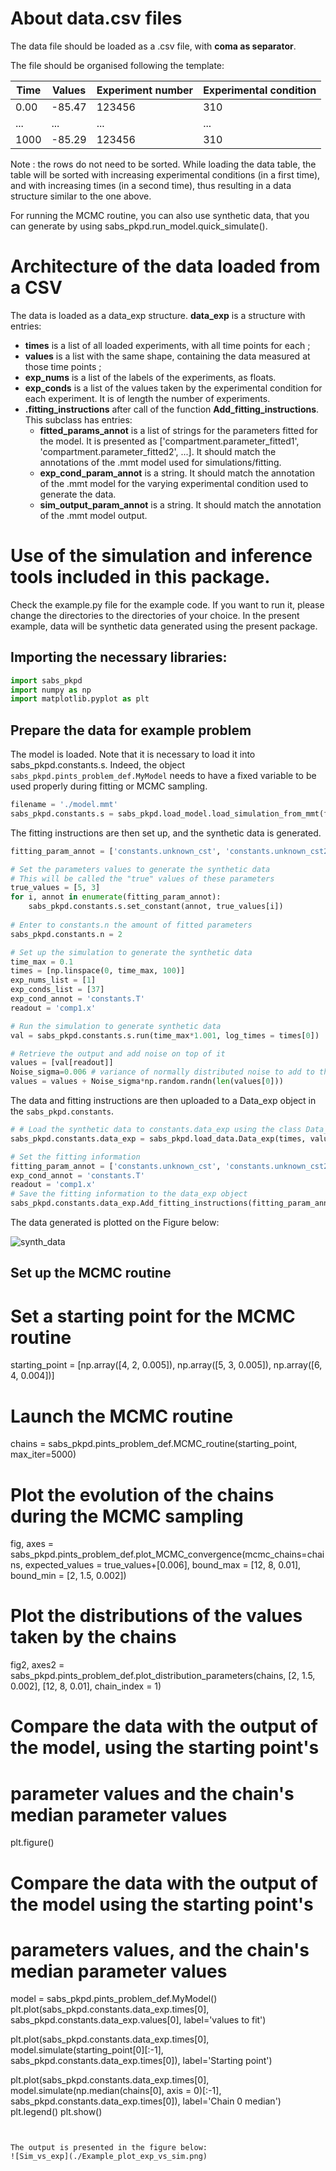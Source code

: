 # About data.csv files

The data file should be loaded as a .csv file, with <strong>coma as separator</strong>.

The file should be organised following the template:

| Time | Values | Experiment number | Experimental condition |
| ---- | ------ | ----------------- | ---------------------- | 
|0.00  | -85.47 |123456|310|
|... |...|...|...|...|
|1000  | -85.29 |123456|310

Note : the rows do not need to be sorted. While loading the data table, the table will be sorted with increasing experimental conditions (in a first time), and with increasing times (in a second time), thus resulting in a data structure similar to the one above.

For running the MCMC routine, you can also use synthetic data, that you can generate by using sabs_pkpd.run_model.quick_simulate().


# Architecture of the data loaded from a CSV

The data is loaded as a data_exp structure. <strong>data_exp</strong> is a structure with entries:
  - <strong>times</strong> is a list of all loaded experiments, with all time points for each ;
  - <strong>values</strong> is a list with the same shape, containing the data measured at those time points ;
  - <strong>exp_nums</strong> is a list of the labels of the experiments, as floats.
  - <strong>exp_conds</strong> is a list of the values taken by the experimental condition for each experiment. It is of length the number of experiments.
  - <strong>.fitting_instructions</strong> after call of the function <strong>Add_fitting_instructions</strong>. This subclass has entries:
    - <strong>fitted_params_annot</strong> is a list of strings for the parameters fitted for the model. It is presented as ['compartment.parameter_fitted1', 'compartment.parameter_fitted2', ...]. It should match the annotations of the .mmt model used for simulations/fitting.
    - <strong>exp_cond_param_annot</strong> is a string. It should match the annotation of the .mmt model for the varying experimental condition used to generate the data.
    - <strong>sim_output_param_annot</strong> is a string. It should match the annotation of the .mmt model output.

# Use of the simulation and inference tools included in this package.

Check the example.py file for the example code. If you want to run it, please change the directories to the directories of your choice. In the present example, data will be synthetic data generated using the present package.

##  Importing the necessary libraries:

```python
import sabs_pkpd
import numpy as np
import matplotlib.pyplot as plt
```

## Prepare the data for example problem

The model is loaded. Note that it is necessary to load it into sabs_pkpd.constants.s. Indeed, the object ```sabs_pkpd.pints_problem_def.MyModel``` needs to have a fixed variable to be used properly during fitting or MCMC sampling.

```python
filename = './model.mmt'
sabs_pkpd.constants.s = sabs_pkpd.load_model.load_simulation_from_mmt(filename)
```

The fitting instructions are then set up, and the synthetic data is generated.

```python
fitting_param_annot = ['constants.unknown_cst', 'constants.unknown_cst2']

# Set the parameters values to generate the synthetic data
# This will be called the "true" values of these parameters
true_values = [5, 3]
for i, annot in enumerate(fitting_param_annot):
    sabs_pkpd.constants.s.set_constant(annot, true_values[i])
    
# Enter to constants.n the amount of fitted parameters
sabs_pkpd.constants.n = 2

# Set up the simulation to generate the synthetic data
time_max = 0.1
times = [np.linspace(0, time_max, 100)]
exp_nums_list = [1]
exp_conds_list = [37]
exp_cond_annot = 'constants.T'
readout = 'comp1.x'

# Run the simulation to generate synthetic data
val = sabs_pkpd.constants.s.run(time_max*1.001, log_times = times[0])

# Retrieve the output and add noise on top of it
values = [val[readout]]
Noise_sigma=0.006 # variance of normally distributed noise to add to the data
values = values + Noise_sigma*np.random.randn(len(values[0]))
```

The data and fitting instructions are then uploaded to a Data_exp object in the ```sabs_pkpd.constants```.

```python
# # Load the synthetic data to constants.data_exp using the class Data_exp
sabs_pkpd.constants.data_exp = sabs_pkpd.load_data.Data_exp(times, values, exp_nums_list, exp_conds_list)

# Set the fitting information
fitting_param_annot = ['constants.unknown_cst', 'constants.unknown_cst2']
exp_cond_annot = 'constants.T'
readout = 'comp1.x'
# Save the fitting information to the data_exp object
sabs_pkpd.constants.data_exp.Add_fitting_instructions(fitting_param_annot,exp_cond_annot, readout)
```
The data generated is plotted on the Figure below:

![synth_data](https://github.com/rcw5890/SABS_project/tree/master/Examples/Example%20MCMC%20optimisation%20and%20result%20plots/synthetic%20data.png)
## Set up the MCMC routine

# Set a starting point for the MCMC routine
starting_point = [np.array([4, 2, 0.005]), np.array([5, 3, 0.005]), np.array([6, 4, 0.004])]

# Launch the MCMC routine
chains = sabs_pkpd.pints_problem_def.MCMC_routine(starting_point, max_iter=5000)

# Plot the evolution of the chains during the MCMC sampling
fig, axes = sabs_pkpd.pints_problem_def.plot_MCMC_convergence(mcmc_chains=chains, expected_values = true_values+[0.006], bound_max = [12, 8, 0.01], bound_min = [2, 1.5, 0.002])

# Plot the distributions of the values taken by the chains
fig2, axes2 = sabs_pkpd.pints_problem_def.plot_distribution_parameters(chains, [2, 1.5, 0.002], [12, 8, 0.01], chain_index = 1)

# Compare the data with the output of the model, using the starting point's 
# parameter values and the chain's median parameter values
plt.figure()

# Compare the data with the output of the model using the starting point's
# parameters values, and the chain's median parameter values
model = sabs_pkpd.pints_problem_def.MyModel()
plt.plot(sabs_pkpd.constants.data_exp.times[0], 
         sabs_pkpd.constants.data_exp.values[0], 
         label='values to fit')

plt.plot(sabs_pkpd.constants.data_exp.times[0], 
         model.simulate(starting_point[0][:-1], 
                        sabs_pkpd.constants.data_exp.times[0]),
         label='Starting point')
         
plt.plot(sabs_pkpd.constants.data_exp.times[0], 
         model.simulate(np.median(chains[0], axis = 0)[:-1],
                        sabs_pkpd.constants.data_exp.times[0]),
         label='Chain 0 median')
plt.legend()
plt.show()

```


The output is presented in the figure below:
![Sim_vs_exp](./Example_plot_exp_vs_sim.png)
